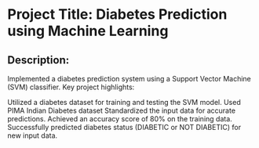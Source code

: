 # Project Title: Diabetes Prediction using Machine Learning

## Description:

Implemented a diabetes prediction system using a Support Vector Machine (SVM) classifier. Key project highlights:

Utilized a diabetes dataset for training and testing the SVM model.
Used PIMA Indian Diabetes dataset
Standardized the input data for accurate predictions.
Achieved an accuracy score of 80% on the training data.
Successfully predicted diabetes status (DIABETIC or NOT DIABETIC) for new input data.
